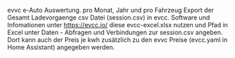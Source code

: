 evvc e-Auto Auswertung.
pro Monat, Jahr und pro Fahrzeug
Export der Gesamt Ladevorgaenge csv Datei (session.csv) in evcc.
Software und Infomationen unter https://evcc.io/
diese evcc-excel.xlsx nutzen und 
Pfad in Excel unter Daten - Abfragen und Verbindungen zur session.csv angeben.
Dort kann auch der Preis je kwh zusätzlich zu den evvc Preise (evcc.yaml in Home Assistant) angegeben werden.
